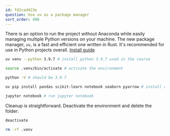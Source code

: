 ```yaml
---
id: fd2cad423e
question: Use uv as a package manager
sort_order: 490
---
```


There is an option to run the project without Anaconda while easily managing multiple Python versions on your machine. The new package manager, `uv`, is a fast and efficient one written in Rust. It's recommended for use in Python projects overall. [Install guide](https://docs.astral.sh/uv/getting-started/installation/)

```bash
uv venv --python 3.9.7 # install python 3.9.7 used in the course

source .venv/bin/activate # activate the environment

python -V # should be 3.9.7

uv pip install pandas scikit-learn notebook seaborn pyarrow # install required packages

jupyter notebook # run jupyter notebook
```

Cleanup is straightforward. Deactivate the environment and delete the folder:

```bash
deactivate

rm -rf .venv
```
